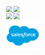 <!--
**cmagaldi79/cmagaldi79** is a ✨ _special_ ✨ repository because its `README.md` (this file) appears on your GitHub profile.

Here are some ideas to get you started:

- 🔭 I’m currently working on ...
- 🌱 I’m currently learning ...
- 👯 I’m looking to collaborate on ...
- 🤔 I’m looking for help with ...
- 💬 Ask me about ...
- 📫 How to reach me: ...
- 😄 Pronouns: ...
- ⚡ Fun fact: ...
-->

<div>
	<a href="https://github.com/cmagaldi79">
	<img height="180em" src="https://github-readme-stats.vercel.app/api/?username=cmagaldi79&amp;repo=learning&show_icons=true@include_all_commits=true&count_private=true&theme=dark"/>
	<img height="180em" src="https://github-readme-stats.vercel.app/api/top-langs/?username=cmagaldi79&layout=compact&langs_count=7&theme=dark"/>
<div>

<div> 
   	<a href="https://www.linkedin.com/in/carlos-magaldi-344753a9/" target="_blank"><img src="https://img.shields.io/badge/-LinkedIn-%230077B5?style=for-the-badge&logo=linkedin&logoColor=white" target="_blank"></a> 
	<a href = "mailto:cmagaldi79@gmail.com"><img src="https://img.shields.io/badge/-Gmail-%23333?style=for-the-badge&logo=gmail&logoColor=white" target="_blank"></a>
  	
</div>
	
<div style="display: inline_block">
	<img align="center" alt="cmagaldi79-salesforce" height="80" width="90" src="https://raw.githubusercontent.com/devicons/devicon/master/icons/salesforce/salesforce-plain.svg">
<div>
	


